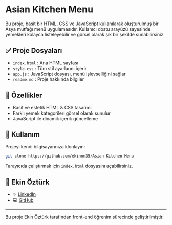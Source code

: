 # Asian Kitchen Menu 

Bu proje, basit bir HTML, CSS ve JavaScript kullanılarak oluşturulmuş bir Asya mutfağı menü uygulamasıdır. Kullanıcı dostu arayüzü sayesinde yemekleri kolayca listeleyebilir ve görsel olarak şık bir şekilde sunabilirsiniz.

## ✅ Proje Dosyaları

- `index.html` : Ana HTML sayfası
- `style.css` : Tüm stil ayarlarını içerir
- `app.js` : JavaScript dosyası, menü işlevselliğini sağlar
- `readme.md` : Proje hakkında bilgiler

## 🌟 Özellikler

- Basit ve estetik HTML & CSS tasarımı
- Farklı yemek kategorileri görsel olarak sunulur
- JavaScript ile dinamik içerik güncelleme

## 📅 Kullanım

Projeyi kendi bilgisayarınıza klonlayın:

```bash
git clone https://github.com/ekinnn35/Asian-Kitchen-Menu
```

Tarayıcıda çalıştırmak için `index.html` dosyasını açabilirsiniz.

## 🧱 Ekin Öztürk

- ✨ [LinkedIn](https://www.linkedin.com/in/ekin-%C3%B6zt%C3%BCrk-a06659249/)
- 💻 [GitHub](https://github.com/ekinnn35)

---

Bu proje Ekin Öztürk tarafından front-end öğrenim sürecinde geliştirilmiştir.
